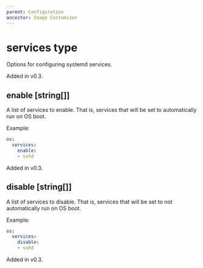 ```yaml
---
parent: Configuration
ancestor: Image Customizer
---
```


# services type

Options for configuring systemd services.

Added in v0.3.

## enable [string[]]

A list of services to enable.
That is, services that will be set to automatically run on OS boot.

Example:

```yaml
os:
  services:
    enable:
    - sshd
```

Added in v0.3.

## disable [string[]]

A list of services to disable.
That is, services that will be set to not automatically run on OS boot.

Example:

```yaml
os:
  services:
    disable:
    - sshd
```

Added in v0.3.
